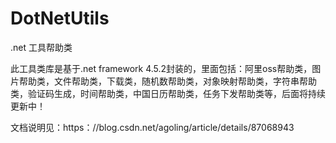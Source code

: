 # DotNetUtils
.net 工具帮助类

此工具类库是基于.net framework 4.5.2封装的，里面包括：阿里oss帮助类，图片帮助类，文件帮助类，下载类，随机数帮助类，对象映射帮助类，字符串帮助类，验证码生成，时间帮助类，中国日历帮助类，任务下发帮助类等，后面将持续更新中！

文档说明见：https：//blog.csdn.net/agoling/article/details/87068943
